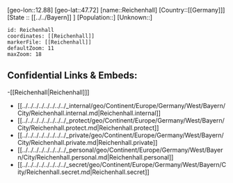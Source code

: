 ﻿---
location: [47.72,12.88]
mapzoom: [7,12] 
mapmarker: city 
type: City
tags:
- geo/City


SpocWebEntityId: 33688
isDeleted: false
confidential: public

---
[geo-lon::12.88]
[geo-lat::47.72]
[name::Reichenhall]
[Country::[[Germany]]]
[State :: [[../../Bayern]] ]
[Population::]
[Unknown::]


```leaflet
id: Reichenhall
coordinates: [[Reichenhall]]
markerFile: [[Reichenhall]]
defaultZoom: 11 
maxZoom: 18
```


## Confidential Links & Embeds: 
-[[Reichenhall|Reichenhall]]] 
- [[../../../../../../../../_internal/geo/Continent/Europe/Germany/West/Bayern/City/Reichenhall.internal.md|Reichenhall.internal]] 
- [[../../../../../../../../_protect/geo/Continent/Europe/Germany/West/Bayern/City/Reichenhall.protect.md|Reichenhall.protect]] 
- [[../../../../../../../../_private/geo/Continent/Europe/Germany/West/Bayern/City/Reichenhall.private.md|Reichenhall.private]] 
- [[../../../../../../../../_personal/geo/Continent/Europe/Germany/West/Bayern/City/Reichenhall.personal.md|Reichenhall.personal]] 
- [[../../../../../../../../_secret/geo/Continent/Europe/Germany/West/Bayern/City/Reichenhall.secret.md|Reichenhall.secret]] 
